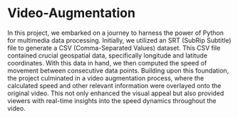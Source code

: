 # Video-Augmentation
In this project, we embarked on a journey to harness the power of Python for multimedia data processing. Initially, we utilized an SRT (SubRip Subtitle) file to generate a CSV (Comma-Separated Values) dataset. This CSV file contained crucial geospatial data, specifically longitude and latitude coordinates. With this data in hand, we then computed the speed of movement between consecutive data points. Building upon this foundation, the project culminated in a video augmentation process, where the calculated speed and other relevant information were overlayed onto the original video. This not only enhanced the visual appeal but also provided viewers with real-time insights into the speed dynamics throughout the video.



